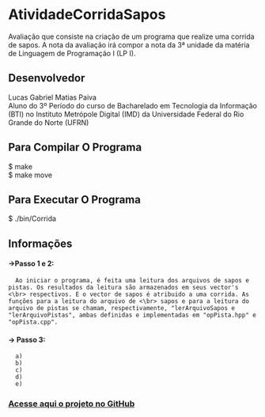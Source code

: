 # AtividadeCorridaSapos
Avaliação que consiste na criação de um programa que realize uma corrida de sapos. A nota da avaliação irá compor a nota da 3ª unidade da matéria de Linguagem de Programação I (LP I).

## Desenvolvedor
Lucas Gabriel Matias Paiva</br>
Aluno do 3º Período do curso de Bacharelado em Tecnologia da Informação (BTI) no Instituto Metrópole Digital (IMD) da Universidade Federal do Rio Grande do Norte (UFRN)

## Para Compilar O Programa
  $ make </br>
  $ make move
  
## Para Executar O Programa
  $ ./bin/Corrida
  
## Informações
#### ->Passo 1 e 2:
      Ao iniciar o programa, é feita uma leitura dos arquivos de sapos e pistas. Os resultados da leitura são armazenados em seus vector's <\br> respectivos. E o vector de sapos é atribuido a uma corrida. As funções para a leitura do arquivo de <\br> sapos e para a leitura do arquivo de pistas se chamam, respectivamente, "lerArquivoSapos e "lerArquivoPistas", ambas definidas e implementadas em "opPista.hpp" e "opPista.cpp".
#### -> Passo 3:
      a)
      b)
      c)
      d)
      e)

### <a href='https://github.com/lucasgmpaiva/Avaliacao_III_LP'> Acesse aqui o projeto no GitHub </a>
